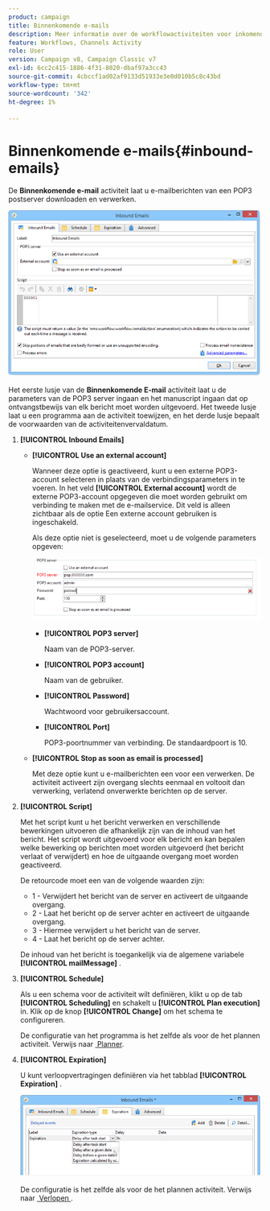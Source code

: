 ```yaml
---
product: campaign
title: Binnenkomende e-mails
description: Meer informatie over de workflowactiviteiten voor inkomende e-mails
feature: Workflows, Channels Activity
role: User
version: Campaign v8, Campaign Classic v7
exl-id: 6cc2c415-1886-4f31-8020-dbaf97a3cc43
source-git-commit: 4cbccf1ad02af9133d51933e3e0d010b5c8c43bd
workflow-type: tm+mt
source-wordcount: '342'
ht-degree: 1%

---
```


# Binnenkomende e-mails{#inbound-emails}



De **Binnenkomende e-mail** activiteit laat u e-mailberichten van een POP3 postserver downloaden en verwerken.

![](assets/email_rec_edit_1.png)

Het eerste lusje van de **Binnenkomende E-mail** activiteit laat u de parameters van de POP3 server ingaan en het manuscript ingaan dat op ontvangstbewijs van elk bericht moet worden uitgevoerd. Het tweede lusje laat u een programma aan de activiteit toewijzen, en het derde lusje bepaalt de voorwaarden van de activiteitenvervaldatum.

1. **[!UICONTROL Inbound Emails]**

   * **[!UICONTROL Use an external account]**

     Wanneer deze optie is geactiveerd, kunt u een externe POP3-account selecteren in plaats van de verbindingsparameters in te voeren. In het veld **[!UICONTROL External account]** wordt de externe POP3-account opgegeven die moet worden gebruikt om verbinding te maken met de e-mailservice. Dit veld is alleen zichtbaar als de optie Een externe account gebruiken is ingeschakeld.

     Als deze optie niet is geselecteerd, moet u de volgende parameters opgeven:

     ![](assets/email_rec_edit_1b.png)

      * **[!UICONTROL POP3 server]**

        Naam van de POP3-server.

      * **[!UICONTROL POP3 account]**

        Naam van de gebruiker.

      * **[!UICONTROL Password]**

        Wachtwoord voor gebruikersaccount.

      * **[!UICONTROL Port]**

        POP3-poortnummer van verbinding. De standaardpoort is 10.

   * **[!UICONTROL Stop as soon as email is processed]**

     Met deze optie kunt u e-mailberichten een voor een verwerken. De activiteit activeert zijn overgang slechts eenmaal en voltooit dan verwerking, verlatend onverwerkte berichten op de server.

1. **[!UICONTROL Script]**

   Met het script kunt u het bericht verwerken en verschillende bewerkingen uitvoeren die afhankelijk zijn van de inhoud van het bericht. Het script wordt uitgevoerd voor elk bericht en kan bepalen welke bewerking op berichten moet worden uitgevoerd (het bericht verlaat of verwijdert) en hoe de uitgaande overgang moet worden geactiveerd.

   De retourcode moet een van de volgende waarden zijn:

   * 1 - Verwijdert het bericht van de server en activeert de uitgaande overgang.
   * 2 - Laat het bericht op de server achter en activeert de uitgaande overgang.
   * 3 - Hiermee verwijdert u het bericht van de server.
   * 4 - Laat het bericht op de server achter.

   De inhoud van het bericht is toegankelijk via de algemene variabele **[!UICONTROL mailMessage]** .

1. **[!UICONTROL Schedule]**

   Als u een schema voor de activiteit wilt definiëren, klikt u op de tab **[!UICONTROL Scheduling]** en schakelt u **[!UICONTROL Plan execution]** in. Klik op de knop **[!UICONTROL Change]** om het schema te configureren.

   De configuratie van het programma is het zelfde als voor de het plannen activiteit. Verwijs naar [&#x200B; Planner &#x200B;](scheduler.md).

1. **[!UICONTROL Expiration]**

   U kunt verloopvertragingen definiëren via het tabblad **[!UICONTROL Expiration]** .

   ![](assets/email_rec_edit_3.png)

   De configuratie is het zelfde als voor de het plannen activiteit. Verwijs naar [&#x200B; Verlopen &#x200B;](define-approvals.md).
